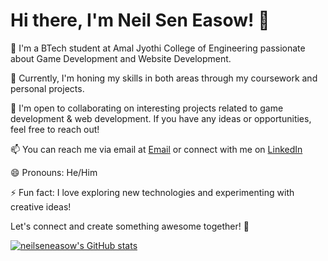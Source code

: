 # Hi there, I'm Neil Sen Easow! 👋

👀 I'm a BTech student at Amal Jyothi College of Engineering passionate about Game Development and Website Development.

🌱 Currently, I'm honing my skills in both areas through my coursework and personal projects.

💞️ I'm open to collaborating on interesting projects related to game development & web development. If you have any ideas or opportunities, feel free to reach out!

📫 You can reach me via email at [Email](mailto:neilsenasow@gmail.com) or connect with me on [LinkedIn](https://www.linkedin.com/in/neil-sen-easow-973606258/)

😄 Pronouns: He/Him

⚡ Fun fact: I love exploring new technologies and experimenting with creative ideas!

Let's connect and create something awesome together! 🚀

[![neilseneasow's GitHub stats](https://github-readme-stats.vercel.app/api?username=neilseneasow)](https://github.com/neilseneasow/github-readme-stats)


<!---
NeilSenEasow/NeilSenEasow is a ✨ special ✨ repository because its `README.md` (this file) appears on your GitHub profile.
You can click the Preview link to take a look at your changes.
--->
